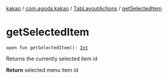 [kakao](../../index.md) / [com.agoda.kakao](../index.md) / [TabLayoutActions](index.md) / [getSelectedItem](.)

# getSelectedItem

`open fun getSelectedItem(): `[`Int`](https://kotlinlang.org/api/latest/jvm/stdlib/kotlin/-int/index.html)

Returns the currently selected item id

**Return**
selected menu item id

